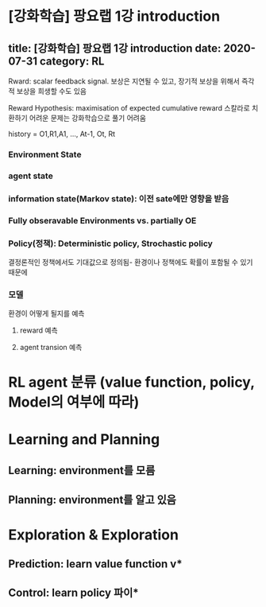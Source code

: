 [강화학습] 팡요랩 1강 introduction
======================================
title: [강화학습] 팡요랩 1강 introduction
date: 2020-07-31
category: RL
-------------------------------------

Rward: scalar feedback signal. 보상은 지연될 수 있고, 장기적 보상을 위해서 즉각적 보상을 희생할 수도 있음

Reward Hypothesis: maximisation of expected cumulative reward
스칼라로 치환하기 어려운 문제는 강화학습으로 풀기 어려움

history = O1,R1,A1, ..., At-1, Ot, Rt

### Environment State

### agent state

### information state(Markov state): 이전 sate에만 영향을 받음

### Fully obseravable Environments vs. partially OE

### Policy(정책): Deterministic policy, Strochastic policy 

결정론적인 정책에서도 기대값으로 정의됨- 환경이나 정책에도 확률이 포함될 수 있기 때문에

### 모델
환경이 어떻게 될지를 예측

1) reward 예측
 
2) agent transion 예측

# RL agent 분류 (value function, policy, Model의 여부에 따라)

# Learning and Planning

## Learning: environment를 모름

## Planning: environment를 알고 있음


# Exploration & Exploration
 

## Prediction: learn value function v*

## Control: learn policy 파이*

